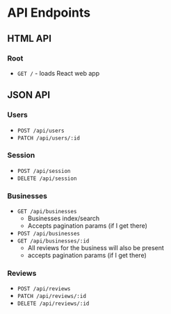 # API Endpoints

## HTML API

### Root

- `GET /` - loads React web app

## JSON API

### Users

- `POST /api/users`
- `PATCH /api/users/:id`

### Session

- `POST /api/session`
- `DELETE /api/session`

### Businesses

- `GET /api/businesses`
  - Businesses index/search
  - Accepts pagination params (if I get there)
- `POST /api/businesses`
- `GET /api/businesses/:id`
  - All reviews for the business will also be present
  - accepts pagination params (if I get there)

### Reviews

- `POST /api/reviews`
- `PATCH /api/reviews/:id`
- `DELETE /api/reviews/:id`
